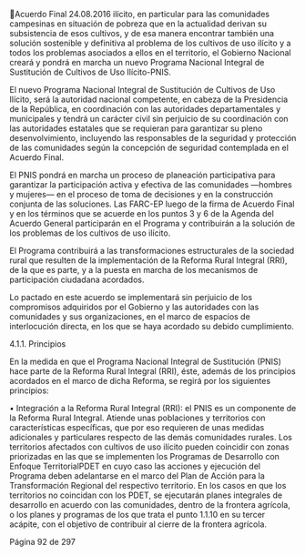 Acuerdo Final 
24.08.2016 
ilícito,  en  particular  para  las  comunidades  campesinas  en  situación  de  pobreza  que  en  la  actualidad 
derivan su subsistencia de esos cultivos, y de esa manera encontrar también una solución sostenible y 
definitiva  al  problema  de  los  cultivos  de  uso  ilícito  y  a    todos  los  problemas  asociados  a  ellos  en  el 
territorio,  el  Gobierno  Nacional  creará  y  pondrá  en  marcha  un  nuevo  Programa  Nacional  Integral  de 
Sustitución de Cultivos de Uso Ilícito-PNIS.  
 
El nuevo Programa Nacional Integral de Sustitución de Cultivos de Uso Ilícito, será la autoridad nacional 
competente,  en  cabeza  de  la  Presidencia  de  la  República,  en  coordinación  con  las  autoridades 
departamentales  y  municipales  y  tendrá  un  carácter  civil  sin  perjuicio  de  su  coordinación  con  las 
autoridades  estatales  que  se  requieran  para  garantizar  su  pleno  desenvolvimiento,  incluyendo  las 
responsables  de  la  seguridad  y  protección  de  las  comunidades  según  la  concepción  de  seguridad 
contemplada en el Acuerdo Final. 
 
El PNIS pondrá en marcha un proceso de planeación participativa para garantizar la participación activa y 
efectiva  de  las  comunidades  —hombres  y  mujeres—  en  el  proceso  de  toma  de  decisiones  y  en  la 
construcción conjunta de las soluciones. Las FARC-EP luego de la firma de Acuerdo Final y en los términos 
que  se  acuerde  en  los  puntos  3  y  6  de  la  Agenda  del  Acuerdo  General  participarán  en  el  Programa  y 
contribuirán a la solución de los problemas de los cultivos de uso ilícito. 
 
El  Programa  contribuirá  a  las  transformaciones  estructurales  de  la  sociedad  rural  que  resulten  de  la 
implementación de la Reforma Rural Integral (RRI), de la que es parte, y a la puesta en marcha de los 
mecanismos de participación ciudadana acordados. 
  
Lo pactado en este acuerdo se implementará sin perjuicio de los compromisos adquiridos por el Gobierno 
y  las  autoridades  con  las  comunidades  y  sus  organizaciones,  en  el  marco  de  espacios  de  interlocución 
directa, en los que se haya acordado su debido cumplimiento.  
  
4.1.1. Principios  
 
 
En la medida en que el Programa Nacional Integral de Sustitución (PNIS) hace parte de la Reforma Rural 
Integral (RRI), éste, además de los principios acordados en el marco de dicha Reforma, se regirá por los 
siguientes principios: 
 
• Integración a la Reforma Rural Integral (RRI): el PNIS es un componente de la Reforma Rural 
Integral. Atiende unas poblaciones y territorios con características específicas, que por eso 
requieren  de  unas  medidas  adicionales  y  particulares  respecto  de  las  demás  comunidades 
rurales.  Los  territorios  afectados  con  cultivos  de  uso  ilícito  pueden  coincidir  con  zonas 
priorizadas en las que se implementen los Programas de Desarrollo con Enfoque TerritorialPDET en cuyo caso las acciones y ejecución del Programa deben adelantarse en el marco del 
Plan de Acción para la Transformación Regional del respectivo territorio. En los casos en que 
los  territorios  no  coincidan  con  los  PDET,  se  ejecutarán  planes  integrales  de  desarrollo  en 
acuerdo con las comunidades, dentro de la frontera agrícola, o los planes y programas de los 
que  trata  el  punto  1.1.10  en  su  tercer  acápite,  con  el  objetivo  de  contribuir  al  cierre  de  la 
frontera agrícola. 
 

Página 92 de 297 
 

